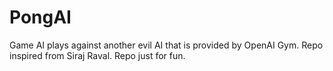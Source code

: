 # PongAI

Game AI plays against another evil AI that is provided by OpenAI Gym. 
Repo inspired from Siraj Raval.
Repo just for fun.
